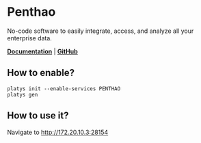# Penthao

No-code software to easily integrate, access, and analyze all your enterprise data.

**[Documentation](https://help.hitachivantara.com/Documentation/Pentaho/9.2/)** | **[GitHub](https://github.com/pentaho)**

## How to enable?

```
platys init --enable-services PENTHAO
platys gen
```

## How to use it?

Navigate to <http://172.20.10.3:28154>